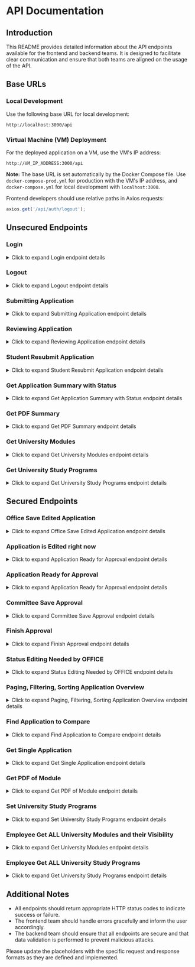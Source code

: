 # API Documentation

## Introduction

This README provides detailed information about the API endpoints available for the frontend and backend teams. It is designed to facilitate clear communication and ensure that both teams are aligned on the usage of the API.

## Base URLs

### Local Development

Use the following base URL for local development:

```
http://localhost:3000/api
```

### Virtual Machine (VM) Deployment

For the deployed application on a VM, use the VM's IP address:

```
http://VM_IP_ADDRESS:3000/api
```

**Note:** The base URL is set automatically by the Docker Compose file. Use `docker-compose-prod.yml` for production with the VM's IP address, and `docker-compose.yml` for local development with `localhost:3000`.

Frontend developers should use relative paths in Axios requests:


```javascript
axios.get('/api/auth/logout');
```

## Unsecured Endpoints

### Login

<details>
<summary>Click to expand Login endpoint details</summary>

#### Endpoint
`POST /api/auth/login`

#### Request Body
To log in, send a POST request to the endpoint with the following JSON payload in the request body:

```json
{
  "username": "exampleUser",
  "password": "examplePass"
}
```

#### Response Body

```json
{
  "token":"here.comes.your.token",
  "role": "ROLE_OFFICE"
}
```

</details>

### Logout

<details>
<summary>Click to expand Logout endpoint details</summary>

#### Endpoint
`GET /api/auth/logout`

#### Description
Logs out the user and invalidates the session token. Returns an OK response if the logout on the server side succeeded.

#### Response
`200 OK Response`

</details>

### Submitting Application

<details>
<summary>Click to expand Submitting Application endpoint details</summary>

#### Endpoint
`POST /api/student/submitApplication`

#### Description
Allows a student to submit their application for the first time. The response includes a unique application number and all other submitted details, enabling the student to view the details again and download a summary as a PDF. The frontend should redirect to "View Application" and log in the user automatically upon receiving the response.

#### Request Body
```json
    Request placeholder
```

#### Response Body
```json
{
  "applicationNumber": "uniqueApplicationNumber"
}
```

</details>

### Reviewing Application

<details>
<summary>Click to expand Reviewing Application endpoint details</summary>

#### Endpoint
`GET /api/student/reviewApplication`

#### Description
Student get his application for reviewing.

#### Request Body
```json
  /reviewApplication?applicationID=123-123-123-123
```

#### Response Body
```json
{
  "applicationData": {
    "applicationID": "23-23-23-23-23-23-23-23-23-23-23",
    "status": "edited approval",
    "formalRejection": "Begründungsfeld für formale Ablehnung des Gesamten Antrags ist leer außer status is formally rejected",
    "dateOfSubmission": "2024-03-05T13:56:51.560Z",
    "dateLastEdited": "2024-03-05T13:56:51.560Z",
    "university": "University of Regenbogenland",
    "oldCourseOfStudy": "B.Sc Informatik",
    "newCourseOfStudy": "B.Sc Informatik"
  },
  "moduleFormsData": [
    {
      "frontend_key": 0,
      "modulesStudent": [
        {
          "frontend_key": 0,
          "approval": "angenommen",
          "reason": "ja das kann man so machen passt alles soweit.",
          "number": "420",
          "title": "AlgoDat 1.5",
          "credits": "5",
          "university": "University of Regenbogenland",
          "major": "B.Sc. Informatik",
          "commentStudent": "War cool"
        },
        {
          "frontend_key": 1,
          "approval": "angenommen",
          "reason": "ja das kann man so machen passt alles soweit.",
          "number": "4202",
          "title": "AlgoDat 0.5",
          "credits": "5",
          "university": "University of Regenbogenland",
          "major": "B.Sc. Informatik",
          "commentStudent": "War easy"
        }
      ],
      "modules2bCredited": [
        {
          "name": "Einführung in die Objectorientierte Programmierung",
          "number": "123-231-213-1"
        },
        {
          "name": "Programmierparadigmen",
          "number": "123-231-213-2"
        }
      ]
    },
    {
      "frontend_key": 1,
      "modulesStudent": [
        {
          "frontend_key": 0,
          "approval": "",
          "reason": "bin mir noch unsicher deshalb noch kein approval",
          "number": "81923",
          "title": "Das Alles-Modul",
          "credits": "20",
          "university": "University of Regenbogenland",
          "major": "B. Sc. Informatik",
          "commentStudent": "Die Beschreibung ist lang, setzen Sie schon mal Kaffee auf"
        }
      ],
      "modules2bCredited": [
        {
          "name": "Grundlagen der Technischen Informatik 1",
          "number": "123-231-213-3"
        },
        {
          "name": "Analysis",
          "number": "123-231-213-4"
        }
      ]
    }
  ]
}

```

</details>


### Student Resubmit Application

<details>
<summary>Click to expand Student Resubmit Application endpoint details</summary>

#### Endpoint
`PUT /api/student/resubmitApplication`

#### Description
Enables students to resubmit their application, for example, if their initial submission was formally rejected.

#### Request Body
```json
    Request placeholder
```

#### Response Body
```json
    Response placeholder
```

</details>

### Get Application Summary with Status

<details>
<summary>Click to expand Get Application Summary with Status endpoint details</summary>

#### Endpoint
`GET /api/student/getApplicationSummary`

#### Description
The frontend sends the application ID, and the backend provides the application details as JSON, including the current status.

#### Request Body
```json
    Request placeholder
```

#### Response Body
```json
    Response placeholder
```

</details>

### Get PDF Summary

<details>
<summary>Click to expand Get PDF Summary endpoint details</summary>

#### Endpoint
`GET /api/student/getPdfSummary`

#### Description
The frontend sends the application ID, and the backend responds with the corresponding PDF summary of the application.

#### Request Body
```json
    Request placeholder
```

#### Response Body
```json
    Response placeholder
```

</details>

### Get University Modules

<details>
<summary>Click to expand Get University Modules endpoint details</summary>

#### Endpoint
`GET /api/unidata/getModules`

#### Description
The frontend sends the study program, and the backend provides the modules to be credited for this study program.

#### Request Body
```http request
http://localhost:3000/api/unidata/getModules?majorName=B.Sc. Informatik
```

#### Response Body
```json
{
  "name": "B.Sc. Informatik",
  "modules": [
    {
      "number": "10-201-2005-2",
      "name": "Programmierparadigmen",
      "id": 2
    },
    {
      "number": "10-201-2001-1",
      "name": "Algorithmen und Datenstrukturen 1",
      "id": 3
    }
  ]
}
```

</details>

### Get University Study Programs

<details>
<summary>Click to expand Get University Study Programs endpoint details</summary>

#### Endpoint
`GET /api/unidata/getMajors`

#### Description
The frontend receives a JSON with study programs that can be selected.

#### Request Body
```json
-
```

#### Response Body
```json
{
  "courses": [
    {
      "name": "B.Sc. Informatik"
    },
    {
      "name": "B.Sc. Bio-Informatik"
    }
  ]
}
```

</details>

## Secured Endpoints

### Office Save Edited Application

<details>
<summary>Click to expand Office Save Edited Application endpoint details</summary>

#### Endpoint
`PUT /api/application/saveEdited`

#### Description
Allows office employees to save their changes to an application.

#### Request Body
```json
{
  "original": {
    "applicationData": {
      "applicationID": "23-23-23-23-23-23-23-23-23-23-23",
      "status": "",
      "formalReject": "JO du hast das völlig falsch gemacht mach den antrag nochmal",
      "dateOfSubmission": "2024-03-05T13:56:51.560Z",
      "dateLastEdited": "2024-03-05T13:56:51.560Z",
      "university": "University of Regenbogenland",
      "oldCourseOfStudy": "B.Sc Informatik",       
      "newCourseOfStudy": "B.Sc Informatik"
    },
    "moduleFormsData": [
      {
        "frontend_key": 0,
        "backend_block_id": 1,
        "modulesStudent": [
          {
            "frontend_key": 0,
            "backend_module_id": 3,
            "approval": "angenommen",
            "reason": "ja das kann man so machen passt alles soweit.",
            "number": "420",
            "title": "AlgoDat 1.5",
            "path": "/23-23-23-23-23-23-23-23-23-23-23/S-3",
            "credits": "5",
            "university": "University of Regenbogenland",
            "major": "B.Sc. Informatik",
            "commentStudent": "War cool",
            "commentEmployee": "Das nicht so cool"
          },
          {
            "frontend_key": 1,
            "backend_module_id": 5,
            "approval": "angenommen",
            "reason": "ja das kann man so machen passt alles soweit.",
            "number": "4202",
            "title": "AlgoDat 0.5",
            "path": "/23-23-23-23-23-23-23-23-23-23-23/S-5",
            "credits": "5",
            "university": "University of Regenbogenland",
            "major": "B.Sc. Informatik",
            "commentStudent": "War easy",
            "commentEmployee": "Das nicht so cool"
          }
        ],
        "modules2bCredited": [
          1,
          2
        ]
      },
      {
        "frontend_key": 1,
        "backend_block_id": 3,
        "modulesStudent": [
          {
            "frontend_key": 0,
            "backend_module_id": 5,
            "approval": "angenommen",
            "reason": "ja das kann man so machen passt alles soweit.",
            "number": "81923",
            "title": "Das Alles-Modul",
            "path": "/23-23-23-23-23-23-23-23-23-23-23/S-5",
            "credits": "20",
            "university": "University of Regenbogenland",
            "major": "B. Sc. Informatik",
            "commentStudent": "Die Beschreibung ist lang, setzen Sie schon mal Kaffee auf",
            "commentEmployee": "Beschreibung war wirklich lang, Kaffee ist alle"
          }
        ],
        "modules2bCredited": [
          5,
          8
        ]
      }
    ]
  },
  "edited": {
    "applicationData": {
      "applicationID": "23-23-23-23-23-23-23-23-23-23-23"
      "status": "",
      "formalReject": "JO du hast das völlig falsch gemacht mach den antrag nochmal",
      "dateOfSubmission": "2024-03-05T13:56:51.560Z",
      "dateLastEdited": "2024-03-05T13:56:51.560Z",
      "university": "University of Regenbogenland",
      "oldCourseOfStudy": "B.Sc Informatik",      
      "newCourseOfStudy": "B.Sc Informatik"  

    },
    "moduleFormsData": [
      {
        "frontend_key": 0,
        "backend_block_id": 1,
        "modulesStudent": [
          {
            "frontend_key": 0,
            "backend_module_id": 3,
            "approval": "angenommen",
            "reason": "ja das kann man so machen passt alles soweit.",
            "number": "420",
            "title": "AlgoDat 1.5",
            "path": "/23-23-23-23-23-23-23-23-23-23-23/S-3",
            "credits": "5",
            "university": "University of Regenbogenland",
            "major": "B.Sc. Informatik",
            "commentStudent": "War cool",
            "commentEmployee": "Das nicht so cool"
          },
          {
            "frontend_key": 1,
            "backend_module_id": 5,
            "approval": "angenommen",
            "reason": "ja das kann man so machen passt alles soweit.",
            "number": "4202",
            "title": "AlgoDat 0.5",
            "path": "/23-23-23-23-23-23-23-23-23-23-23/S-5",
            "credits": "5",
            "university": "University of Regenbogenland",
            "major": "B.Sc. Informatik",
            "commentStudent": "War easy",
            "commentEmployee": "Das nicht so cool"
          }
        ],
        "modules2bCredited": [
          1,
          2
        ]
      },
      {
        "frontend_key": 1,
        "backend_block_id": 3,
        "modulesStudent": [
          {
            "frontend_key": 0,
            "backend_module_id": 5,
            "approval": "angenommen",
            "reason": "ja das kann man so machen passt alles soweit.",
            "number": "81923",
            "title": "Das Alles-Modul",
            "path": "/23-23-23-23-23-23-23-23-23-23-23/S-5",
            "credits": "20",
            "university": "University of Regenbogenland",
            "major": "B. Sc. Informatik",
            "commentStudent": "Die Beschreibung ist lang, setzen Sie schon mal Kaffee auf",
            "commentEmployee": "Beschreibung war wirklich lang, Kaffee ist alle"
          }
        ],
        "modules2bCredited": [
          5,
          8
        ]
      }
    ]
  }
}
```

#### Response Body
```json
    201 Http.Created
```

</details>


### Application is Edited right now

<details>
<summary>Click to expand Application Ready for Approval endpoint details</summary>

#### Endpoint
`PUT /api/application/editingInProgress`

#### Description
Someone edits the application right now. Should not be edited simultaneously

#### Request Body
```json
 /editingInProgress?applicationID=lasfjlksf
```

#### Response Body
```json
    200 Ok
```

</details>

### Application Ready for Approval

<details>
<summary>Click to expand Application Ready for Approval endpoint details</summary>

#### Endpoint
`PUT /api/application/readyForApproval`

#### Description
Marks an application as ready to be reviewed by the committee. This may involve saving the edited application again and setting the status to "ReadyForApproval."

#### Request Body
```json
    same Json as in saveEdited
```

#### Response Body
```json
    200 Ok
```

</details>

### Committee Save Approval

<details>
<summary>Click to expand Committee Save Approval endpoint details</summary>

#### Endpoint
`PUT /api/application/saveApproval`

#### Description
Provides a dedicated endpoint for the committee to save an edited application, allowing backend access for rejecting and accepting modules/applications only to committee members.

#### Request Body
```json
    Request placeholder
```

#### Response Body
```json
    Response placeholder
```

</details>

### Finish Approval

<details>
<summary>Click to expand Finish Approval endpoint details</summary>

#### Endpoint
`POST /api/application/finishApproval`

#### Description
May not be necessary if finishing an approval is equivalent to all modules being either accepted or rejected with justifications provided.

#### Request Body
```json
    Request placeholder
```

#### Response Body
```json
    Response placeholder
```

</details>

### Status Editing Needed by OFFICE

<details>
<summary>Click to expand Status Editing Needed by OFFICE endpoint details</summary>

#### Endpoint
`PUT /api/application/statusEditingNeeded`

#### Description
The committee sends the edited application back to the office because it must be re-edited and cannot be approved yet. The frontend sends the application number, and the backend changes the status to "further editing needed."

#### Request Body
```json
    Request placeholder
```

#### Response Body
```json
    Response placeholder
```

</details>

### Paging, Filtering, Sorting Application Overview

<details>
<summary>Click to expand Paging, Filtering, Sorting Application Overview endpoint details</summary>

#### Endpoint
`GET /api/application/overviewOffice` and `GET /api/application/overviewCommittee`

#### Description
The frontend specifies sorting and whether ascending or descending, and the backend provides a list of applications with overview details (not the entire applications). The endpoint depends on the backend implementation of pagination, filtering, and sorting.

#### Request Body
```json
    Request placeholder
```

#### Response Body
```json
    Response placeholder
```

</details>

### Find Application to Compare

<details>
<summary>Click to expand Find Application to Compare endpoint details</summary>

#### Endpoint
`GET /api/application/findApplication`

#### Description
Searches the entire database to find applications that can be compared to current ones based on specified criteria.

#### Request Body
```json
    Request placeholder
```

#### Response Body
```json
    Response placeholder
```

</details>

### Get Single Application

<details>
<summary>Click to expand Get Single Application endpoint details</summary>

#### Endpoint
`GET /api/application/getApplication`

#### Description
The frontend sends the application ID, and the backend provides the application JSON with all details for the committee and office to compare, edit, or approve.

#### Request Body
```json
    Request placeholder
```

#### Response Body
```json
    Response placeholder
```

</details>

### Get PDF of Module

<details>
<summary>Click to expand Get PDF of Module endpoint details</summary>

#### Endpoint
`GET /api/application/getModule`

#### Description
The frontend sends the application ID and module ID, and the backend sends module details and the PDF module description.

#### Request Body
```json
    Request placeholder
```

#### Response Body
```json
    Response placeholder
```

</details>

### Set University Study Programs

<details>
<summary>Click to expand Set University Study Programs endpoint details</summary>

#### Endpoint
`POST /api/unidata/update`

#### Description
The frontend provides a JSON with all study programs and their modules. The backend stores them in the database.

#### Request Body
```json
{
  "courses": [
    {
      "name": "B.Sc. Informatik",
      "modules" : [
        {
          "name": "Programmierparadigmen",
          "number": "10-201-2005-2"
        },
        {
          "name": "Algorithmen und Datenstrukturen 1",
          "number": "10-201-2001-1"
        }
      ]
    },
    {
      "name": "B.Sc. Bio-Informatik",
      "modules" : [
        {
          "name": "Evolutiontheorie",
          "number": "9-144-1024-4"
        }
      ]
    }
  ]
}
```

#### Response Body
```json
    200 HTTP ok response
```

</details>

### Employee Get ALL University Modules and their Visibility

<details>
<summary>Click to expand Get University Modules endpoint details</summary>

#### Endpoint
`GET /api/unidata/getAllModules`

#### Description
The frontend sends the study program, and the backend provides visible AND invisible modules for this study program.

#### Request Body
```http request
http://localhost:3000/api/unidata/getAllModules?majorName=B.Sc. Informatik
```

#### Response Body
```json
{
  "name": "B.Sc. Informatik",
  "visibleForStudents": true,
  "modules": [
    {
      "number": "10-201-2012",
      "name": "Einführung in die objektorientierte Modellierung und Programmierung",
      "id": 1,
      "visibleForStudents": false
    },
    {
      "number": "10-201-2005-2",
      "name": "Programmierparadigmen",
      "id": 2,
      "visibleForStudents": true
    }
  ]
}
```

</details>

### Employee Get ALL University Study Programs

<details>
<summary>Click to expand Get University Study Programs endpoint details</summary>

#### Endpoint
`GET /api/unidata/getAllMajors`

#### Description
The frontend receives a JSON with ALL study programs and their Visibilly.

#### Request Body
```json
-
```

#### Response Body
```json
{
  "courses": [
    {
      "name": "M.Sc. Informatik",
      "visibleForStudents": false
    },
    {
      "name": "B.Sc. Informatik",
      "visibleForStudents": true
    }
  ]
}
```

</details>



## Additional Notes

- All endpoints should return appropriate HTTP status codes to indicate success or failure.
- The frontend team should handle errors gracefully and inform the user accordingly.
- The backend team should ensure that all endpoints are secure and that data validation is performed to prevent malicious attacks.

Please update the placeholders with the specific request and response formats as they are defined and implemented.
```
